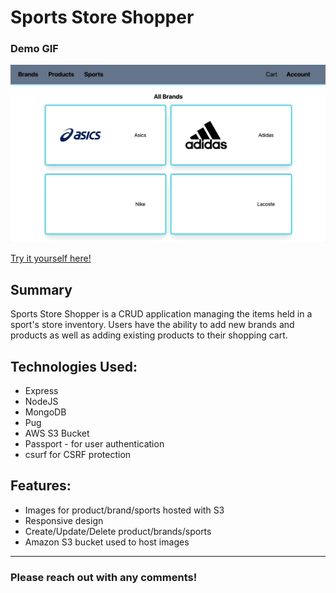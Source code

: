 # Sports Store Shopper

<h3>Demo GIF</h3>

<img src="Assets/demo-gif-sports-store.gif" width="full" height="auto" />



<a href="https://sports-store-shopper.herokuapp.com/" target="_blank" rel="noopener noreferrer">Try it yourself here!</a>


<h2>Summary</h2>
<p>Sports Store Shopper is a CRUD application managing the items held in a sport's store inventory. Users have the ability to add new brands and products as well as adding existing products to their shopping cart.</p>

 <h2>Technologies Used:</h2>
  <ul>
  <li>Express</li>
  <li>NodeJS</li>
  <li>MongoDB</li>
  <li>Pug</li>
  <li>AWS S3 Bucket</li>
  <li>Passport - for user authentication</li>
  <li>csurf for CSRF protection</li>
 </ul>

 <h2>Features:</h2>
 <ul>
  <li>Images for product/brand/sports hosted with S3</li>
  <li>Responsive design</li>
  <li>Create/Update/Delete product/brands/sports</li>
  <li>Amazon S3 bucket used to host images</li>
 </ul>
 

 ---

<h3>Please reach out with any comments!</h3>
